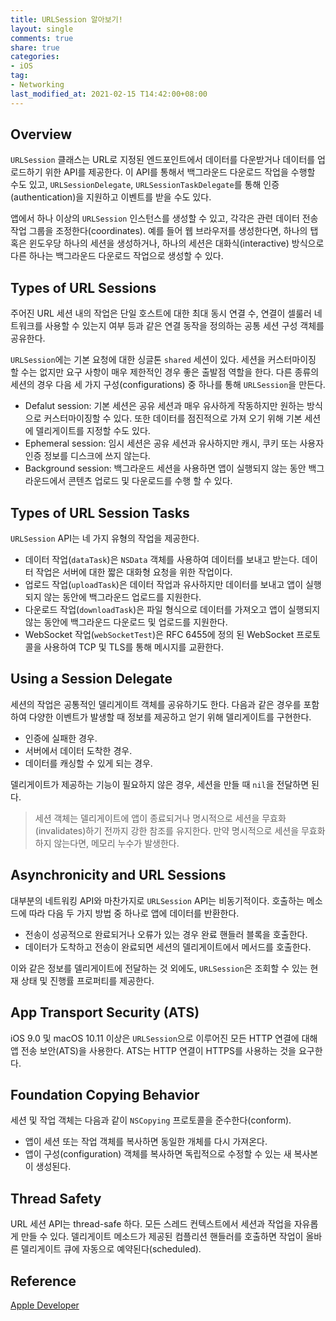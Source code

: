 ```yaml
---
title: URLSession 알아보기!
layout: single
comments: true
share: true
categories: 
- iOS
tag:
- Networking
last_modified_at: 2021-02-15 T14:42:00+08:00
---
```


## Overview

`URLSession` 클래스는 URL로 지정된 엔드포인트에서 데이터를 다운받거나 데이터를 업로드하기 위한 API를 제공한다. 이 API를 통해서 백그라운드 다운로드 작업을 수행할 수도 있고, `URLSessionDelegate`, `URLSessionTaskDelegate`를 통해 인증(authentication)을 지원하고 이벤트를 받을 수도 있다.

앱에서 하나 이상의 `URLSession` 인스턴스를 생성할 수 있고, 각각은 관련 데이터 전송 작업 그룹을 조정한다(coordinates). 예를 들어 웹 브라우저를 생성한다면, 하나의 탭 혹은 윈도우당 하나의 세션을 생성하거나, 하나의 세션은 대화식(interactive) 방식으로 다른 하나는 백그라운드 다운로드 작업으로 생성할 수 있다.

## Types of URL Sessions

주어진 URL 세션 내의 작업은 단일 호스트에 대한 최대 동시 연결 수, 연결이 셀룰러 네트워크를 사용할 수 있는지 여부 등과 같은 연결 동작을 정의하는 공통 세션 구성 객체를 공유한다.

`URLSession`에는 기본 요청에 대한 싱글톤 `shared` 세션이 있다. 세션을 커스터마이징 할 수는 없지만 요구 사항이 매우 제한적인 경우 좋은 출발점 역할을 한다. 다른 종류의 세션의 경우 다음 세 가지 구성(configurations) 중 하나를 통해 `URLSession`을 만든다.

- Defalut session: 기본 세션은 공유 세션과 매우 유사하게 작동하지만 원하는 방식으로 커스터마이징할 수 있다. 또한 데이터를 점진적으로 가져 오기 위해 기본 세션에 델리게이트를 지정할 수도 있다.
- Ephemeral session: 임시 세션은 공유 세션과 유사하지만 캐시, 쿠키 또는 사용자 인증 정보를 디스크에 쓰지 않는다.
- Background session: 백그라운드 세션을 사용하면 앱이 실행되지 않는 동안 백그라운드에서 콘텐츠 업로드 및 다운로드를 수행 할 수 있다.

## Types of URL Session Tasks

`URLSession` API는 네 가지 유형의 작업을 제공한다.

- 데이터 작업(`dataTask`)은 `NSData` 객체를 사용하여 데이터를 보내고 받는다. 데이터 작업은 서버에 대한 짧은 대화형 요청을 위한 작업이다.
- 업로드 작업(`uploadTask`)은 데이터 작업과 유사하지만 데이터를 보내고 앱이 실행되지 않는 동안에 백그라운드 업로드를 지원한다.
- 다운로드 작업(`downloadTask`)은 파일 형식으로 데이터를 가져오고 앱이 실행되지 않는 동안에 백그라운드 다운로드 및 업로드를 지원한다.
- WebSocket 작업(`webSocketTest`)은 RFC 6455에 정의 된 WebSocket 프로토콜을 사용하여 TCP 및 TLS를 통해 메시지를 교환한다.

## Using a Session Delegate

세션의 작업은 공통적인 델리게이트 객체를 공유하기도 한다. 다음과 같은 경우를 포함하여 다양한 이벤트가 발생할 때 정보를 제공하고 얻기 위해 델리게이트를 구현한다.

- 인증에 실패한 경우.
- 서버에서 데이터 도착한 경우.
- 데이터를 캐싱할 수 있게 되는 경우.

델리게이트가 제공하는 기능이 필요하지 않은 경우, 세션을 만들 때 `nil`을 전달하면 된다.

> 세션 객체는 델리게이트에 앱이 종료되거나 명시적으로 세션을 무효화(invalidates)하기 전까지 강한 참조를 유지한다. 만약 명시적으로 세션을 무효화하지 않는다면, 메모리 누수가 발생한다.

## Asynchronicity and URL Sessions

대부분의 네트워킹 API와 마찬가지로 `URLSession` API는 비동기적이다. 호출하는 메소드에 따라 다음 두 가지 방법 중 하나로 앱에 데이터를 반환한다.

- 전송이 성공적으로 완료되거나 오류가 있는 경우 완료 핸들러 블록을 호출한다.
- 데이터가 도착하고 전송이 완료되면 세션의 델리게이트에서 메서드를 호출한다.

이와 같은 정보를 델리게이트에 전달하는 것 외에도, `URLSession`은 조회할 수 있는 현재 상태 및 진행률 프로퍼티를 제공한다.

## App Transport Security (ATS)

iOS 9.0 및 macOS 10.11 이상은 `URLSession`으로 이루어진 모든 HTTP 연결에 대해 앱 전송 보안(ATS)을 사용한다. ATS는 HTTP 연결이 HTTPS를 사용하는 것을 요구한다.

## Foundation Copying Behavior

세션 및 작업 객체는 다음과 같이 `NSCopying` 프로토콜을 준수한다(conform).

- 앱이 세션 또는 작업 객체를 복사하면 동일한 개체를 다시 가져온다.
- 앱이 구성(configuration) 객체를 복사하면 독립적으로 수정할 수 있는 새 복사본이 생성된다.

## Thread Safety

URL 세션 API는 thread-safe 하다. 모든 스레드 컨텍스트에서 세션과 작업을 자유롭게 만들 수 있다. 델리게이트 메소드가 제공된 컴플리션 핸들러를 호출하면 작업이 올바른 델리게이트 큐에 자동으로 예약된다(scheduled).

## Reference

[Apple Developer](https://developer.apple.com/documentation/foundation/urlsession)
